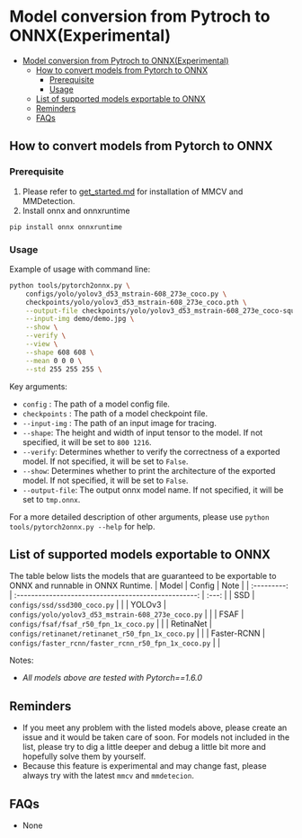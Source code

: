# Model conversion from Pytroch to ONNX(Experimental)

<!-- TOC -->

- [Model conversion from Pytroch to ONNX(Experimental)](#model-conversion-from-pytroch-to-onnxexperimental)
  - [How to convert models from Pytorch to ONNX](#how-to-convert-models-from-pytorch-to-onnx)
    - [Prerequisite](#prerequisite)
    - [Usage](#usage)
  - [List of supported models exportable to ONNX](#list-of-supported-models-exportable-to-onnx)
  - [Reminders](#reminders)
  - [FAQs](#faqs)

<!-- TOC -->

## How to convert models from Pytorch to ONNX

### Prerequisite

1. Please refer to [get_started.md](../../docs/get_started.md) for installation of MMCV and MMDetection.
2. Install onnx and onnxruntime

  ```shell
  pip install onnx onnxruntime
  ```

### Usage

Example of usage with command line:

```bash
python tools/pytorch2onnx.py \
    configs/yolo/yolov3_d53_mstrain-608_273e_coco.py \
    checkpoints/yolo/yolov3_d53_mstrain-608_273e_coco.pth \
    --output-file checkpoints/yolo/yolov3_d53_mstrain-608_273e_coco-squeeze.onnx \
    --input-img demo/demo.jpg \
    --show \
    --verify \
    --view \
    --shape 608 608 \
    --mean 0 0 0 \
    --std 255 255 255 \
```

Key arguments:

- `config` : The path of a model config file.
- `checkpoints` : The path of a model checkpoint file.
- `--input-img` : The path of an input image for tracing.
- `--shape`: The height and width of input tensor to the model. If not specified, it will be set to `800 1216`.
- `--verify`: Determines whether to verify the correctness of a exported model. If not specified, it will be set to `False`.
- `--show`: Determines whether to print the architecture of the exported model. If not specified, it will be set to `False`.
- `--output-file`: The output onnx model name. If not specified, it will be set to `tmp.onnx`.

For a more detailed description of other arguments, please use `python tools/pytorch2onnx.py --help` for help.

## List of supported models exportable to ONNX

The table below lists the models that are guaranteed to be exportable to ONNX and runnable in ONNX Runtime.
|    Model    |                        Config                        | Note  |
| :---------: | :--------------------------------------------------: | :---: |
|     SSD     |             `configs/ssd/ssd300_coco.py`             |       |
|   YOLOv3    |  `configs/yolo/yolov3_d53_mstrain-608_273e_coco.py`  |       |
|    FSAF     |        `configs/fsaf/fsaf_r50_fpn_1x_coco.py`        |       |
|  RetinaNet  |   `configs/retinanet/retinanet_r50_fpn_1x_coco.py`   |       |
| Faster-RCNN | `configs/faster_rcnn/faster_rcnn_r50_fpn_1x_coco.py` |       |

Notes:

- *All models above are tested with Pytorch==1.6.0*

## Reminders

- If you meet any problem with the listed models above, please create an issue and it would be taken care of soon. For models not included in the list, please try to dig a little deeper and debug a little bit more and hopefully solve them by yourself.
- Because this feature is experimental and may change fast, please always try with the latest `mmcv` and `mmdetecion`.

## FAQs

- None

